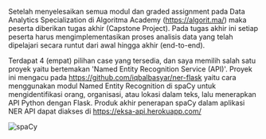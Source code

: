 Setelah menyelesaikan semua modul dan graded assignment pada Data Analytics Specialization di Algoritma Academy (https://algorit.ma/) maka peserta diberikan tugas akhir (Capstone Project). Pada tugas akhir ini setiap peserta harus mengimplementasikan proses analisis data yang telah dipelajari secara runtut dari awal hingga akhir (end-to-end). 

Terdapat 4 (empat) pilihan case yang tersedia, dan saya memilih salah satu proyek yaitu bertemakan 'Named Entity Recognition Service (API)'. Proyek ini mengacu pada https://github.com/iqbalbasyar/ner-flask yaitu cara menggunakan modul Named Entity Recognition di spaCy untuk mengidentifikasi orang, organisasi, atau lokasi dalam teks, lalu menerapkan API Python dengan Flask. Produk akhir penerapan spaCy dalam aplikasi NER API dapat diakses di https://eksa-api.herokuapp.com/

![spaCy](https://user-images.githubusercontent.com/40589863/125156635-ae417e00-e190-11eb-9d7d-c8df9e45befd.png)
